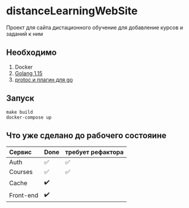 # distanceLearningWebSite
Проект для сайта дистационного обучение для добавление курсов и заданий к ним

## Необходимо
1. Docker
2. [Golang 1.15](https://golang.org/dl/)
3. [protoc и плагин для go](https://grpc.io/docs/languages/go/quickstart/)
## Запуск
    make build
    docker-compose up
## Что уже сделано до рабочего состояине
Сервис          | Done                  | требует рефактора     |
:------------   | :-------------        | :-------------        |
Auth            | :white_check_mark:    |  :white_check_mark:   |
Courses         | :white_check_mark:    |  :white_check_mark:   |
Cache           | :heavy_check_mark:    |                       |
Front-end       | :heavy_check_mark:    |                       |
